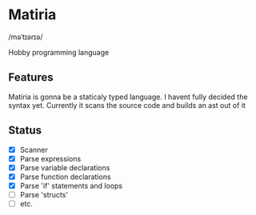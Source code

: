 # Matiria
/məˈtɪərɪə/

Hobby programming language

## Features

Matiria is gonna be a staticaly typed language. I havent fully decided the syntax yet.
Currently it scans the source code and builds an ast out of it

## Status

- [x] Scanner
- [x] Parse expressions
- [x] Parse variable declarations
- [x] Parse function declarations
- [x] Parse 'if' statements and loops
- [ ] Parse 'structs'
- [ ] etc.
